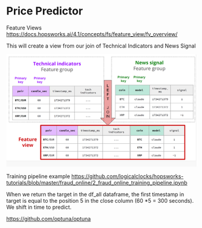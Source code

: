 # Price Predictor

Feature Views
https://docs.hopsworks.ai/4.1/concepts/fs/feature_view/fv_overview/

This will create a view from our join of Technical Indicators and News Signal

![Feature View](image.png)

Training pipeline example
https://github.com/logicalclocks/hopsworks-tutorials/blob/master/fraud_online/2_fraud_online_training_pipeline.ipynb

When we return the target in the df_all dataframe, the first timestamp in target is equal to the position 5 in the close column (60 *5 = 300 seconds). We shift in time to predict.

https://github.com/optuna/optuna
